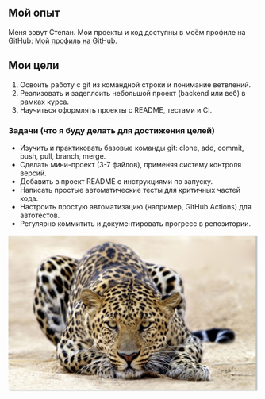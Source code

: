 ## Мой опыт

Меня зовут Степан. Мои проекты и код доступны в моём профиле на GitHub: [Мой профиль на GitHub](https://github.com/Stepik77).

## Мои цели

1. Освоить работу с git из командной строки и понимание ветвлений.
2. Реализовать и задеплоить небольшой проект (backend или веб) в рамках курса.
3. Научиться оформлять проекты с README, тестами и CI.

### Задачи (что я буду делать для достижения целей)

- Изучить и практиковать базовые команды git: clone, add, commit, push, pull, branch, merge.
- Сделать мини-проект (3-7 файлов), применяя систему контроля версий.
- Добавить в проект README с инструкциями по запуску.
- Написать простые автоматические тесты для критичных частей кода.
- Настроить простую автоматизацию (например, GitHub Actions) для автотестов.
- Регулярно коммитить и документировать прогресс в репозитории.

![Скриншот задания 1](resources/1.jpg)
